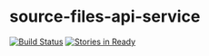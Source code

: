 # source-files-api-service
[![Build Status](https://travis-ci.org/8451/source-files-api-service.svg?branch=develop)](https://travis-ci.org/8451/source-files-api-service)
[![Stories in Ready](https://badge.waffle.io/8451/source-files-api-service.png?label=ready&title=Ready)](http://waffle.io/8451/source-files-api-service)
